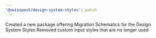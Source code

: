 ```yaml
---
'@swisspost/design-system-styles': patch
---
```


Created a new package offering Migration Schematics for the Design System Styles
Removed custom input styles that are no longer used
